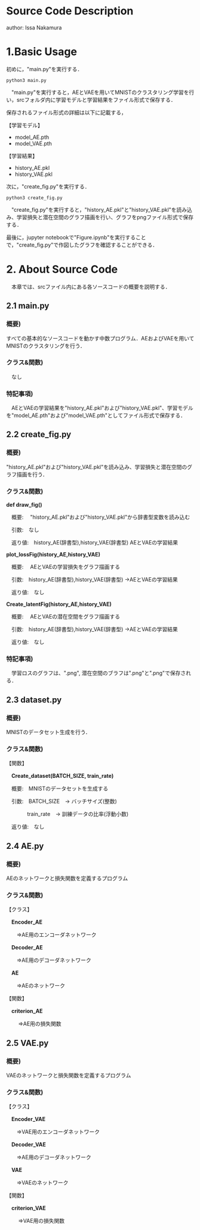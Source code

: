 # Source Code Description
author: Issa Nakamura

# 1.Basic Usage
 初めに，"main.py"を実行する．
```
python3 main.py
```
　"main.py"を実行すると，AEとVAEを用いてMNISTのクラスタリング学習を行い，srcフォルダ内に学習モデルと学習結果をファイル形式で保存する．

  保存されるファイル形式の詳細は以下に記載する，

  【学習モデル】
  - model_AE.pth
  - model_VAE.pth
    
  【学習結果】
  - history_AE.pkl
  - history_VAE.pkl


 次に，"create_fig.py"を実行する．
```
python3 create_fig.py
```
　"create_fig.py"を実行すると，"history_AE.pkl"と"history_VAE.pkl"を読み込み、学習損失と潜在空間のグラフ描画を行い、グラフをpngファイル形式で保存する．

  最後に，jupyter notebookで"Figure.ipynb"を実行することで，"create_fig.py"で作図したグラフを確認することができる．

# 2. About Source Code
　本章では、srcファイル内にある各ソースコードの概要を説明する．

## 2.1 main.py
### 概要)
  すべての基本的なソースコードを動かす中数プログラム．AEおよびVAEを用いてMNISTのクラスタリングを行う．
### クラス&関数)
　なし
### 特記事項)
　AEとVAEの学習結果を"history_AE.pkl"および"history_VAE.pkl"、学習モデルを"model_AE.pth"および"model_VAE.pth"としてファイル形式で保存する．

## 2.2 create_fig.py
### 概要)
  "history_AE.pkl"および"history_VAE.pkl"を読み込み、学習損失と潜在空間のグラフ描画を行う．
### クラス&関数)
**def draw_fig()**

  　概要:　 "history_AE.pkl"および"history_VAE.pkl"から辞書型変数を読み込む
  
  　引数:　なし
  
  　返り値:　history_AE(辞書型),history_VAE(辞書型) AEとVAEの学習結果
   
**plot_lossFig(history_AE,history_VAE)**

  　概要:　 AEとVAEの学習損失をグラフ描画する
  
  　引数:　history_AE(辞書型),history_VAE(辞書型) ->AEとVAEの学習結果
  
  　返り値:　なし

  
**Create_latentFig(history_AE,history_VAE)**

  　概要:　 AEとVAEの潜在空間をグラフ描画する
  
  　引数:　history_AE(辞書型),history_VAE(辞書型) ->AEとVAEの学習結果
  
  　返り値:　なし
 
### 特記事項)
　学習ロスのグラフは、".png", 潜在空間のブラフは".png"と".png"で保存される．

## 2.3 dataset.py
### 概要)
  MNISTのデータセット生成を行う．
### クラス&関数)
 【関数】
 
 　**Create_dataset(BATCH_SIZE, train_rate)**
 
  　概要:　MNISTのデータセットを生成する
  
  　引数:　BATCH_SIZE　-> バッチサイズ(整数)
   
   　　　　train_rate　-> 訓練データの比率(浮動小数)
  
  　返り値:　なし
　

## 2.4 AE.py
### 概要)
  AEのネットワークと損失関数を定義するプログラム
### クラス&関数)
【クラス】

 　**Encoder_AE**
 
 　　⇒AE用のエンコーダネットワーク
 
 　**Decoder_AE**
 
 　　⇒AE用のデコーダネットワーク
 
 　**AE**
 
 　　⇒AEのネットワーク
 
 【関数】
 
 　**criterion_AE**
 
　　 ⇒AE用の損失関数

 ## 2.5 VAE.py
### 概要)
  VAEのネットワークと損失関数を定義するプログラム
### クラス&関数)
【クラス】

 　**Encoder_VAE**
 
 　　⇒VAE用のエンコーダネットワーク
 
 　**Decoder_VAE**
 
 　　⇒AE用のデコーダネットワーク
 
 　**VAE**
 
 　　⇒VAEのネットワーク
 
 【関数】
 
 　**criterion_VAE**
 
　　 ⇒VAE用の損失関数
